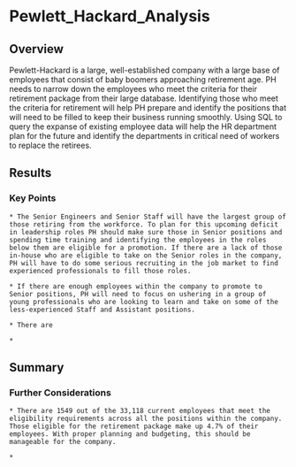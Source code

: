 # Pewlett_Hackard_Analysis

## Overview
Pewlett-Hackard is a large, well-established company with a large base of employees that consist of baby boomers approaching retirement age. PH needs to narrow down the employees who meet the criteria for their retirement package from their large database. Identifying those who meet the criteria for retirement will help PH prepare and identify the positions that will need to be filled to keep their business running smoothly. Using SQL to query the expanse of existing employee data will help the HR department plan for the future and identify the departments in critical need of workers to replace the retirees. 


## Results

### Key Points
	* The Senior Engineers and Senior Staff will have the largest group of those retiring from the workforce. To plan for this upcoming deficit in leadership roles PH should make sure those in Senior positions and spending time training and identifying the employees in the roles below them are eligible for a promotion. If there are a lack of those in-house who are eligible to take on the Senior roles in the company, PH will have to do some serious recruiting in the job market to find experienced professionals to fill those roles. 

	* If there are enough employees within the company to promote to Senior positions, PH will need to focus on ushering in a group of young professionals who are looking to learn and take on some of the less-experienced Staff and Assistant positions. 
	
	* There are
	
	*

## Summary

### Further Considerations
	
	* There are 1549 out of the 33,118 current employees that meet the eligibility requirements across all the positions within the company. Those eligible for the retirement package make up 4.7% of their employees. With proper planning and budgeting, this should be manageable for the company. 
	
	* 
